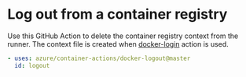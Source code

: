 # Log out from a container registry
Use this GitHub Action to delete the container registry context from the runner. The context file is created when [docker-login](https://github.com/Azure/k8s-actions/tree/master/docker-login) action is used.

```yaml
- uses: azure/container-actions/docker-logout@master
  id: logout
```



